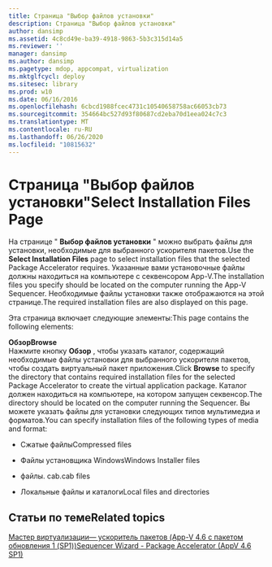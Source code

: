 ```yaml
---
title: Страница "Выбор файлов установки"
description: Страница "Выбор файлов установки"
author: dansimp
ms.assetid: 4c8cd49e-ba39-4918-9863-5b3c315d14a5
ms.reviewer: ''
manager: dansimp
ms.author: dansimp
ms.pagetype: mdop, appcompat, virtualization
ms.mktglfcycl: deploy
ms.sitesec: library
ms.prod: w10
ms.date: 06/16/2016
ms.openlocfilehash: 6cbcd1988fcec4731c10540658758ac66053cb73
ms.sourcegitcommit: 354664bc527d93f80687cd2eba70d1eea024c7c3
ms.translationtype: MT
ms.contentlocale: ru-RU
ms.lasthandoff: 06/26/2020
ms.locfileid: "10815632"
---
```

# <span data-ttu-id="c7283-103">Страница "Выбор файлов установки"</span><span class="sxs-lookup"><span data-stu-id="c7283-103">Select Installation Files Page</span></span>


<span data-ttu-id="c7283-104">На странице " **Выбор файлов установки** " можно выбрать файлы для установки, необходимые для выбранного ускорителя пакетов.</span><span class="sxs-lookup"><span data-stu-id="c7283-104">Use the **Select Installation Files** page to select installation files that the selected Package Accelerator requires.</span></span> <span data-ttu-id="c7283-105">Указанные вами установочные файлы должны находиться на компьютере с секвенсором App-V.</span><span class="sxs-lookup"><span data-stu-id="c7283-105">The installation files you specify should be located on the computer running the App-V Sequencer.</span></span> <span data-ttu-id="c7283-106">Необходимые файлы установки также отображаются на этой странице.</span><span class="sxs-lookup"><span data-stu-id="c7283-106">The required installation files are also displayed on this page.</span></span>

<span data-ttu-id="c7283-107">Эта страница включает следующие элементы:</span><span class="sxs-lookup"><span data-stu-id="c7283-107">This page contains the following elements:</span></span>

<a href="" id="browse"></a>**<span data-ttu-id="c7283-108">Обзор</span><span class="sxs-lookup"><span data-stu-id="c7283-108">Browse</span></span>**  
<span data-ttu-id="c7283-109">Нажмите кнопку **Обзор** , чтобы указать каталог, содержащий необходимые файлы установки для выбранного ускорителя пакетов, чтобы создать виртуальный пакет приложения.</span><span class="sxs-lookup"><span data-stu-id="c7283-109">Click **Browse** to specify the directory that contains required installation files for the selected Package Accelerator to create the virtual application package.</span></span> <span data-ttu-id="c7283-110">Каталог должен находиться на компьютере, на котором запущен секвенсор.</span><span class="sxs-lookup"><span data-stu-id="c7283-110">The directory should be located on the computer running the Sequencer.</span></span> <span data-ttu-id="c7283-111">Вы можете указать файлы для установки следующих типов мультимедиа и форматов.</span><span class="sxs-lookup"><span data-stu-id="c7283-111">You can specify installation files of the following types of media and format:</span></span>

-   <span data-ttu-id="c7283-112">Сжатые файлы</span><span class="sxs-lookup"><span data-stu-id="c7283-112">Compressed files</span></span>

-   <span data-ttu-id="c7283-113">Файлы установщика Windows</span><span class="sxs-lookup"><span data-stu-id="c7283-113">Windows Installer files</span></span>

-   <span data-ttu-id="c7283-114">файлы. cab</span><span class="sxs-lookup"><span data-stu-id="c7283-114">.cab files</span></span>

-   <span data-ttu-id="c7283-115">Локальные файлы и каталоги</span><span class="sxs-lookup"><span data-stu-id="c7283-115">Local files and directories</span></span>

## <span data-ttu-id="c7283-116">Статьи по теме</span><span class="sxs-lookup"><span data-stu-id="c7283-116">Related topics</span></span>


[<span data-ttu-id="c7283-117">Мастер виртуализации— ускоритель пакетов (App-V 4.6 с пакетом обновления 1 (SP1))</span><span class="sxs-lookup"><span data-stu-id="c7283-117">Sequencer Wizard - Package Accelerator (AppV 4.6 SP1)</span></span>](sequencer-wizard---package-accelerator--appv-46-sp1-.md)

 

 





